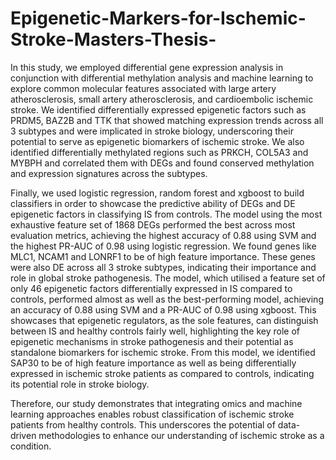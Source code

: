 # Epigenetic-Markers-for-Ischemic-Stroke-Masters-Thesis-
In this study, we employed differential gene expression analysis in conjunction with differential methylation analysis and machine learning to explore common molecular features associated with large artery atherosclerosis, small artery atherosclerosis, and cardioembolic ischemic stroke. We identified differentially expressed epigenetic factors such as PRDM5, BAZ2B and TTK that showed matching expression trends across all 3 subtypes and were implicated in stroke biology, underscoring their potential to serve as epigenetic biomarkers of ischemic stroke. We also identified differentially methylated regions such as PRKCH, COL5A3 and MYBPH and correlated them with DEGs and found conserved methylation and expression signatures across the subtypes. 

Finally, we used logistic regression, random forest and xgboost to build classifiers in order to showcase the predictive ability of DEGs and DE epigenetic factors in classifying IS from controls. The model using the most exhaustive feature set of 1868 DEGs performed the best across most evaluation metrics, achieving the highest accuracy of 0.88 using SVM and the highest PR-AUC of 0.98 using logistic regression. We found genes like MLC1, NCAM1 and LONRF1 to be of high feature importance. These genes were also DE across all 3 stroke subtypes, indicating their importance and role in global stroke pathogenesis. The model, which utilised a feature set of only 46 epigenetic factors differentially expressed in IS compared to controls, performed almost as well as the best-performing model, achieving an accuracy of 0.88 using SVM and a PR-AUC of 0.98 using xgboost. This showcases that epigenetic regulators, as the sole features, can distinguish between IS and healthy controls fairly well, highlighting the key role of epigenetic mechanisms in stroke pathogenesis and their potential as standalone biomarkers for ischemic stroke. From this model, we identified SAP30 to be of high feature importance as well as being differentially expressed in ischemic stroke patients as compared to controls, indicating its potential role in stroke biology. 

Therefore, our study demonstrates that integrating omics and machine learning approaches enables robust classification of ischemic stroke patients from healthy controls. This underscores the potential of data-driven methodologies to enhance our understanding of ischemic stroke as a condition.
